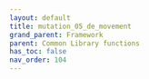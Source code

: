 ```yaml
---
layout: default
title: mutation_05_de_movement
grand_parent: Framework
parent: Common Library functions
has_toc: false
nav_order: 104
---
```

